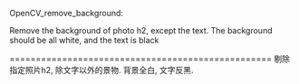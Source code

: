 OpenCV_remove_background: 

Remove the background of photo h2, except the text. The background should be all white, and the text is black

==================================================
剔除指定照片h2, 除文字以外的景物. 
背景全白, 文字反黑.
